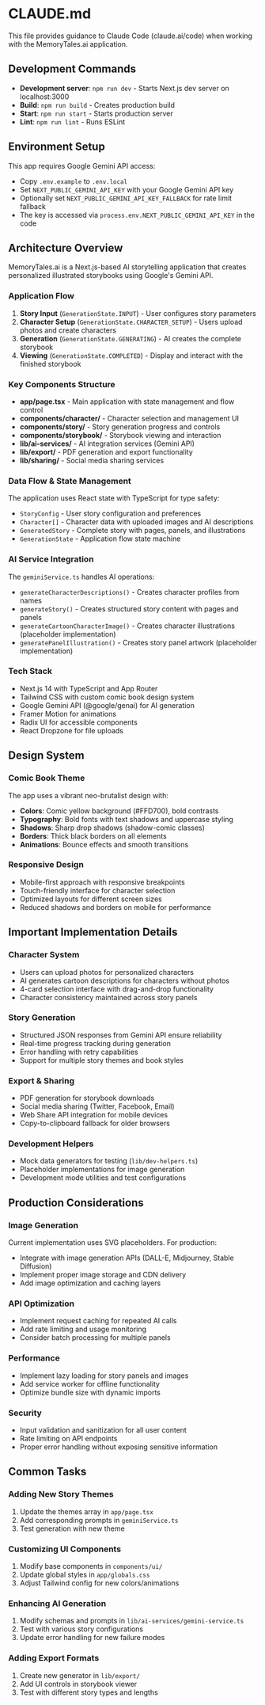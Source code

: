 # CLAUDE.md

This file provides guidance to Claude Code (claude.ai/code) when working with the MemoryTales.ai application.

## Development Commands

- **Development server**: `npm run dev` - Starts Next.js dev server on localhost:3000
- **Build**: `npm run build` - Creates production build
- **Start**: `npm run start` - Starts production server
- **Lint**: `npm run lint` - Runs ESLint

## Environment Setup

This app requires Google Gemini API access:
- Copy `.env.example` to `.env.local`
- Set `NEXT_PUBLIC_GEMINI_API_KEY` with your Google Gemini API key
- Optionally set `NEXT_PUBLIC_GEMINI_API_KEY_FALLBACK` for rate limit fallback
- The key is accessed via `process.env.NEXT_PUBLIC_GEMINI_API_KEY` in the code

## Architecture Overview

MemoryTales.ai is a Next.js-based AI storytelling application that creates personalized illustrated storybooks using Google's Gemini API.

### Application Flow
1. **Story Input** (`GenerationState.INPUT`) - User configures story parameters
2. **Character Setup** (`GenerationState.CHARACTER_SETUP`) - Users upload photos and create characters
3. **Generation** (`GenerationState.GENERATING`) - AI creates the complete storybook
4. **Viewing** (`GenerationState.COMPLETED`) - Display and interact with the finished storybook

### Key Components Structure
- **app/page.tsx** - Main application with state management and flow control
- **components/character/** - Character selection and management UI
- **components/story/** - Story generation progress and controls
- **components/storybook/** - Storybook viewing and interaction
- **lib/ai-services/** - AI integration services (Gemini API)
- **lib/export/** - PDF generation and export functionality
- **lib/sharing/** - Social media sharing services

### Data Flow & State Management
The application uses React state with TypeScript for type safety:
- `StoryConfig` - User story configuration and preferences
- `Character[]` - Character data with uploaded images and AI descriptions
- `GeneratedStory` - Complete story with pages, panels, and illustrations
- `GenerationState` - Application flow state machine

### AI Service Integration
The `geminiService.ts` handles AI operations:
- `generateCharacterDescriptions()` - Creates character profiles from names
- `generateStory()` - Creates structured story content with pages and panels
- `generateCartoonCharacterImage()` - Creates character illustrations (placeholder implementation)
- `generatePanelIllustration()` - Creates story panel artwork (placeholder implementation)

### Tech Stack
- Next.js 14 with TypeScript and App Router
- Tailwind CSS with custom comic book design system
- Google Gemini API (@google/genai) for AI generation
- Framer Motion for animations
- Radix UI for accessible components
- React Dropzone for file uploads

## Design System

### Comic Book Theme
The app uses a vibrant neo-brutalist design with:
- **Colors**: Comic yellow background (#FFD700), bold contrasts
- **Typography**: Bold fonts with text shadows and uppercase styling
- **Shadows**: Sharp drop shadows (shadow-comic classes)
- **Borders**: Thick black borders on all elements
- **Animations**: Bounce effects and smooth transitions

### Responsive Design
- Mobile-first approach with responsive breakpoints
- Touch-friendly interface for character selection
- Optimized layouts for different screen sizes
- Reduced shadows and borders on mobile for performance

## Important Implementation Details

### Character System
- Users can upload photos for personalized characters
- AI generates cartoon descriptions for characters without photos
- 4-card selection interface with drag-and-drop functionality
- Character consistency maintained across story panels

### Story Generation
- Structured JSON responses from Gemini API ensure reliability
- Real-time progress tracking during generation
- Error handling with retry capabilities
- Support for multiple story themes and book styles

### Export & Sharing
- PDF generation for storybook downloads
- Social media sharing (Twitter, Facebook, Email)
- Web Share API integration for mobile devices
- Copy-to-clipboard fallback for older browsers

### Development Helpers
- Mock data generators for testing (`lib/dev-helpers.ts`)
- Placeholder implementations for image generation
- Development mode utilities and test configurations

## Production Considerations

### Image Generation
Current implementation uses SVG placeholders. For production:
- Integrate with image generation APIs (DALL-E, Midjourney, Stable Diffusion)
- Implement proper image storage and CDN delivery
- Add image optimization and caching layers

### API Optimization
- Implement request caching for repeated AI calls
- Add rate limiting and usage monitoring
- Consider batch processing for multiple panels

### Performance
- Implement lazy loading for story panels and images
- Add service worker for offline functionality
- Optimize bundle size with dynamic imports

### Security
- Input validation and sanitization for all user content
- Rate limiting on API endpoints
- Proper error handling without exposing sensitive information

## Common Tasks

### Adding New Story Themes
1. Update the themes array in `app/page.tsx`
2. Add corresponding prompts in `geminiService.ts`
3. Test generation with new theme

### Customizing UI Components
1. Modify base components in `components/ui/`
2. Update global styles in `app/globals.css`
3. Adjust Tailwind config for new colors/animations

### Enhancing AI Generation
1. Modify schemas and prompts in `lib/ai-services/gemini-service.ts`
2. Test with various story configurations
3. Update error handling for new failure modes

### Adding Export Formats
1. Create new generator in `lib/export/`
2. Add UI controls in storybook viewer
3. Test with different story types and lengths